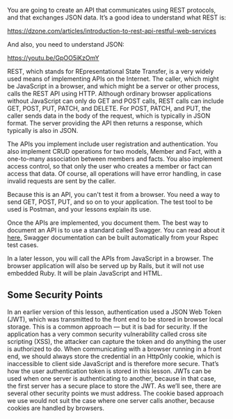 You are going to create an API that communicates using REST protocols, and that exchanges JSON data. It’s a good idea to understand what REST is:

<https://dzone.com/articles/introduction-to-rest-api-restful-web-services>

And also, you need to understand JSON:

https://youtu.be/GpOO5iKzOmY

REST, which stands for REpresentational State Transfer, is a very widely used means of implementing APIs on the Internet.  The caller, which might be JavaScript in a browser, and which might be a server or other process, calls the REST API using HTTP.  Although ordinary browser applications without JavaScript can only do GET and POST calls, REST calls can include GET, POST, PUT, PATCH, and DELETE. For POST, PATCH, and PUT, the caller sends data in the body of the request, which is typically in JSON format.  The server providing the API then returns a response, which typically is also in JSON.

The APIs you implement include user registration and authentication.  You also implement CRUD operations for two models, Member and Fact, with a one-to-many association between members and facts.  You also implement access control, so that only the user who creates a member or fact can access that data.  Of course, all operations will have error handling, in case invalid requests are sent by the caller.

Because this is an API, you can't test it from a browser.  You need a way to send GET, POST, PUT, and so on to your application.  The test tool to be used is Postman, and your lessons explain its use.

Once the APIs are implemented, you document them.  The best way to document an API is to use a standard called Swagger.  You can read about it [here.](https://swagger.io/docs/specification/2-0/what-is-swagger/) Swagger documentation can be built automatically from your Rspec test cases.

In a later lesson, you will call the APIs from JavaScript in a browser.  The browser application will also be served up by Rails, but it will not use embedded Ruby.  It will be plain JavaScript and HTML.

## Some Security Points

In an earlier version of this lesson, authentication used a JSON Web Token (JWT), which was transmitted to the front end to be stored in browser local storage. This is a common approach — but it is bad for security. If the application has a very common security vulnerability called cross site scripting (XSS), the attacker can capture the token and do anything the user is authorized to do. When communicating with a browser running in a front end, we should always store the credential in an HttpOnly cookie, which is inaccessible to client side JavaScript and is therefore more secure. That’s how the user authentication token is stored in this lesson. JWTs can be used when one server is authenticating to another, because in that case, the first server has a secure place to store the JWT. As we’ll see, there are several other security points we must address.  The cookie based approach we use would not suit the case where one server calls another, because cookies are handled by browsers.
